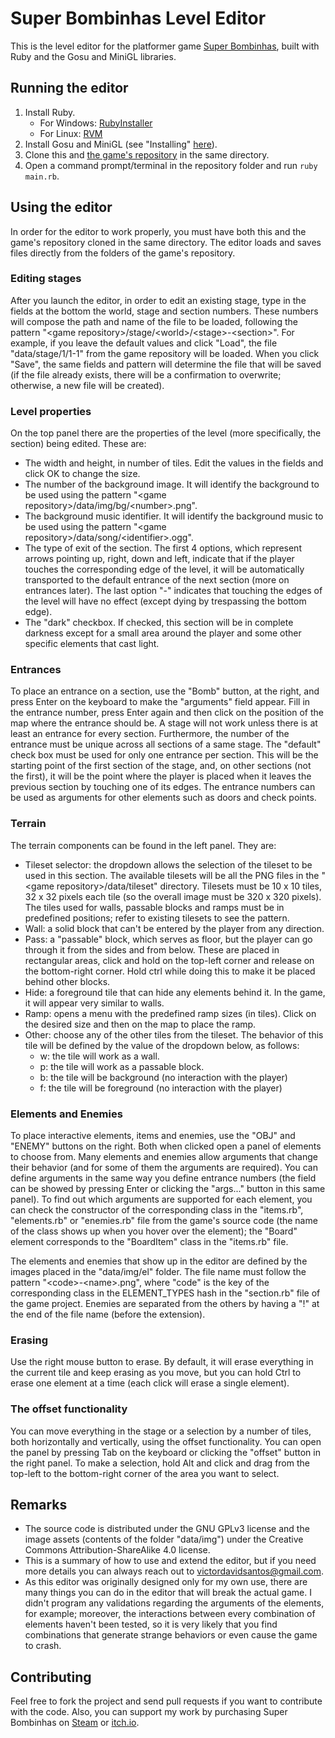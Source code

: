 # Super Bombinhas Level Editor

This is the level editor for the platformer game
[Super Bombinhas](https://github.com/victords/super-bombinhas),
built with Ruby and the Gosu and MiniGL libraries.

## Running the editor

1. Install Ruby.
    * For Windows: [RubyInstaller](https://rubyinstaller.org/)
    * For Linux: [RVM](https://rvm.io/)
2. Install Gosu and MiniGL (see "Installing" [here](https://github.com/victords/minigl)).
3. Clone this and [the game's repository](https://github.com/victords/super-bombinhas) in the same directory.
4. Open a command prompt/terminal in the repository folder and run `ruby main.rb`.

## Using the editor

In order for the editor to work properly, you must have both this and the game's
repository cloned in the same directory. The editor loads and saves files directly
from the folders of the game's repository.

### Editing stages

After you launch the editor, in order to edit an existing stage, type in the fields
at the bottom the world, stage and section numbers. These numbers will compose the
path and name of the file to be loaded, following the pattern
"&lt;game repository&gt;/stage/&lt;world&gt;/&lt;stage&gt;-&lt;section&gt;".
For example, if you leave the default values and click "Load", the file
"data/stage/1/1-1" from the game repository will be loaded. When you click "Save",
the same fields and pattern will determine the file that will be saved (if the file
already exists, there will be a confirmation to overwrite; otherwise, a new file
will be created).

### Level properties

On the top panel there are the properties of the level (more specifically, the
section) being edited. These are:
* The width and height, in number of tiles. Edit the values in the fields and click
OK to change the size.
* The number of the background image. It will identify the background to be used
using the pattern "&lt;game repository&gt;/data/img/bg/&lt;number&gt;.png".
* The background music identifier. It will identify the background music to be used
using the pattern "&lt;game repository&gt;/data/song/&lt;identifier&gt;.ogg".
* The type of exit of the section. The first 4 options, which represent arrows
pointing up, right, down and left, indicate that if the player touches the corresponding
edge of the level, it will be automatically transported to the default entrance of
the next section (more on entrances later). The last option "-" indicates that touching
the edges of the level will have no effect (except dying by trespassing the bottom edge).
* The "dark" checkbox. If checked, this section will be in complete darkness except for
a small area around the player and some other specific elements that cast light.

### Entrances

To place an entrance on a section, use the "Bomb" button, at the right, and press Enter
on the keyboard to make the "arguments" field appear. Fill in the entrance number, press
Enter again and then click on the position of the map where the entrance should be.
A stage will not work unless there is at least an entrance for every section.
Furthermore, the number of the entrance must be unique across all sections of a same
stage. The "default" check box must be used for only one entrance per section. This
will be the starting point of the first section of the stage, and, on other sections
(not the first), it will be the point where the player is placed when it leaves the
previous section by touching one of its edges. The entrance numbers can be used as
arguments for other elements such as doors and check points.

### Terrain

The terrain components can be found in the left panel. They are:
* Tileset selector: the dropdown allows the selection of the tileset to be used in this
section. The available tilesets will be all the PNG files in the "&lt;game repository&gt;/data/tileset"
directory. Tilesets must be 10 x 10 tiles, 32 x 32 pixels each tile (so the overall
image must be 320 x 320 pixels). The tiles used for walls, passable blocks and ramps
must be in predefined positions; refer to existing tilesets to see the pattern.
* Wall: a solid block that can't be entered by the player from any direction.
* Pass: a "passable" block, which serves as floor, but the player can go through it
from the sides and from below. These are placed in rectangular areas, click and hold
on the top-left corner and release on the bottom-right corner. Hold ctrl while doing this
to make it be placed behind other blocks.
* Hide: a foreground tile that can hide any elements behind it. In the game, it will
appear very similar to walls.
* Ramp: opens a menu with the predefined ramp sizes (in tiles). Click on the desired
size and then on the map to place the ramp.
* Other: choose any of the other tiles from the tileset. The behavior of this tile
will be defined by the value of the dropdown below, as follows:
    * w: the tile will work as a wall.
    * p: the tile will work as a passable block.
    * b: the tile will be background (no interaction with the player)
    * f: the tile will be foreground (no interaction with the player)

### Elements and Enemies

To place interactive elements, items and enemies, use the "OBJ" and "ENEMY" buttons
on the right. Both when clicked open a panel of elements to choose from. Many
elements and enemies allow arguments that change their behavior (and for some of
them the arguments are required). You can define arguments in the same way you
define entrance numbers (the field can be showed by pressing Enter or clicking the
"args..." button in this same panel). To find out which arguments are supported for
each element, you can check the constructor of the corresponding class in the
"items.rb", "elements.rb" or "enemies.rb" file from the game's source code (the
name of the class shows up when you hover over the element); the "Board" element
corresponds to the "BoardItem" class in the "items.rb" file.

The elements and enemies that show up in the editor are defined by the images placed
in the "data/img/el" folder. The file name must follow the pattern "&lt;code&gt;-&lt;name&gt;.png",
where "code" is the key of the corresponding class in the ELEMENT_TYPES hash in the "section.rb"
file of the game project. Enemies are separated from the others by having a "!"
at the end of the file name (before the extension).

### Erasing

Use the right mouse button to erase. By default, it will erase everything in the
current tile and keep erasing as you move, but you can hold Ctrl to erase one
element at a time (each click will erase a single element).

### The offset functionality

You can move everything in the stage or a selection by a number of tiles, both
horizontally and vertically, using the offset functionality. You can open the panel
by pressing Tab on the keyboard or clicking the "offset" button in the right panel.
To make a selection, hold Alt and click and drag from the top-left to the bottom-right
corner of the area you want to select.

## Remarks

* The source code is distributed under the GNU GPLv3 license and the image assets
(contents of the folder "data/img") under the Creative Commons Attribution-ShareAlike
4.0 license.
* This is a summary of how to use and extend the editor, but if you need more details
you can always reach out to
[victordavidsantos@gmail.com](mailto:victordavidsantos@gmail.com).
* As this editor was originally designed only for my own use, there are many things
you can do in the editor that will break the actual game. I didn't program any
validations regarding the arguments of the elements, for example;
moreover, the interactions between every combination of elements haven't been tested,
so it is very likely that you find combinations that generate strange behaviors or
even cause the game to crash.

## Contributing

Feel free to fork the project and send pull requests if you want to contribute with
the code. Also, you can support my work by purchasing Super Bombinhas on
[Steam](https://store.steampowered.com/app/1553840) or
[itch.io](https://victords.itch.io/super-bombinhas).
